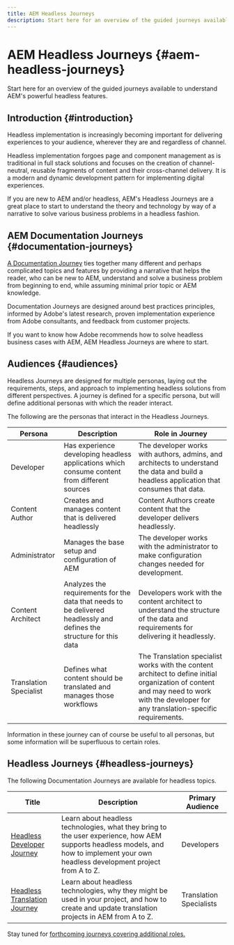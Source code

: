 ```yaml
---
title: AEM Headless Journeys
description: Start here for an overview of the guided journeys available to understand AEM's powerful headless features.
---
```

# AEM Headless Journeys {#aem-headless-journeys}

Start here for an overview of the guided journeys available to understand AEM's powerful headless features.

## Introduction {#introduction}

Headless implementation is increasingly becoming important for delivering experiences to your audience, wherever they are and regardless of channel.

Headless implementation forgoes page and component management as is traditional in full stack solutions and focuses on the creation of channel-neutral, reusable fragments of content and their cross-channel delivery. It is a modern and dynamic development pattern for implementing digital experiences.

If you are new to AEM and/or headless, AEM's Headless Journeys are a great place to start to understand the theory and technology by way of a narrative to solve various business problems in a headless fashion.

## AEM Documentation Journeys {#documentation-journeys}

[A Documentation Journey](/help/journey-documentation/home.md) ties together many different and perhaps complicated topics and features by providing a narrative that helps the reader, who can be new to AEM, understand and solve a business problem from beginning to end, while assuming minimal prior topic or AEM knowledge.

Documentation Journeys are designed around best practices principles, informed by Adobe's latest research, proven implementation experience from Adobe consultants, and feedback from customer projects.

If you want to know how Adobe recommends how to solve headless business cases with AEM, AEM Headless Journeys are where to start.

## Audiences {#audiences}

Headless Journeys are designed for multiple personas, laying out the requirements, steps, and approach to implementing headless solutions from different perspectives. A journey is defined for a specific persona, but will define additional personas with which the reader interact.

The following are the personas that interact in the Headless Journeys.

|Persona|Description|Role in Journey|
|---|---|---|
|Developer|Has experience developing headless applications which consume content from different sources|The developer works with authors, admins, and architects to understand the data and build a headless application that consumes that data.|
|Content Author|Creates and manages content that is delivered headlessly|Content Authors create content that the developer delivers headlessly.|
|Administrator|Manages the base setup and configuration of AEM|The developer works with the administrator to make configuration changes needed for development.|
|Content Architect|Analyzes the requirements for the data that needs to be delivered headlessly and defines the structure for this data|Developers work with the content architect to understand the structure of the data and requirements for delivering it headlessly.|
|Translation Specialist|Defines what content should be translated and manages those workflows|The Translation specialist works with the content architect to define initial organization of content and may need to work with the developer for any translation-specific requirements.|

Information in these journey can of course be useful to all personas, but some information will be superfluous to certain roles.

## Headless Journeys {#headless-journeys}

The following Documentation Journeys are available for headless topics.

|Title|Description|Primary Audience|
|---|---|---|
|[Headless Developer Journey](/help/journey-headless/developer/overview.md)|Learn about headless technologies, what they bring to the user experience, how AEM supports headless models, and how to implement your own headless development project from A to Z.|Developers|
|[Headless Translation Journey](/help/journey-headless/translation/overview.md)|Learn about headless technologies, why they might be used in your project, and how to create and update translation projects in AEM from A to Z.|Translation Specialists|

Stay tuned for [forthcoming journeys covering additional roles.](/help/journey-documentation/home.md#journeys)
